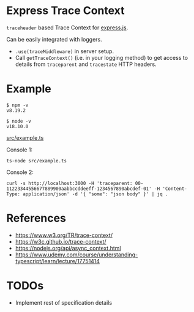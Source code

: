 # Express Trace Context

`traceheader` based Trace Context for [express.js](https://expressjs.com/).

Can be easily integrated with loggers.

- `.use(traceMiddleware)` in server setup.
- Call `getTraceContext()` (i.e. in your logging method) to get access to details from `traceparent` and `tracestate` HTTP headers.


# Example

```shell
$ npm -v
v8.19.2
```

```shell
$ node -v
v18.10.0
```

[src/example.ts](src/example.ts)

Console 1:
```shell
ts-node src/example.ts
```

Console 2:
```shell
curl -s http://localhost:3000 -H 'traceparent: 00-11223344556677889900aabbccddeeff-1234567890abcdef-01' -H 'Content-Type: application/json' -d '{ "some": "json body" }' | jq .
```


# References
- https://www.w3.org/TR/trace-context/
- https://w3c.github.io/trace-context/
- https://nodejs.org/api/async_context.html
- https://www.udemy.com/course/understanding-typescript/learn/lecture/17751414


# TODOs
- Implement rest of specification details
